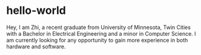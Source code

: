 # hello-world

Hey, I am Zhi, a recent graduate from University of Minnesota, Twin Cities with a Bachelor in Electrical Engineering and a minor in Computer Science. I am currently looking for any opportunity to gain more experience in both hardware and software.
